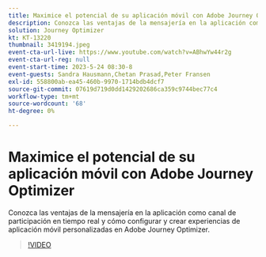 ```yaml
---
title: Maximice el potencial de su aplicación móvil con Adobe Journey Optimizer
description: Conozca las ventajas de la mensajería en la aplicación como canal de participación en tiempo real y cómo configurar y crear experiencias de aplicación móvil personalizadas en Adobe Journey Optimizer.
solution: Journey Optimizer
kt: KT-13220
thumbnail: 3419194.jpeg
event-cta-url-live: https://www.youtube.com/watch?v=ABhwYw44r2g
event-cta-url-reg: null
event-start-time: 2023-5-24 08:30-8
event-guests: Sandra Hausmann,Chetan Prasad,Peter Fransen
exl-id: 558800ab-ea45-460b-9970-1714bdb4dcf7
source-git-commit: 07619d719d0dd1429202686ca359c9744bec77c4
workflow-type: tm+mt
source-wordcount: '68'
ht-degree: 0%

---
```


# Maximice el potencial de su aplicación móvil con Adobe Journey Optimizer

Conozca las ventajas de la mensajería en la aplicación como canal de participación en tiempo real y cómo configurar y crear experiencias de aplicación móvil personalizadas en Adobe Journey Optimizer.

>[!VIDEO](https://video.tv.adobe.com/v/3419194/?quality=12&learn=on)
